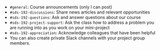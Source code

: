 * `#general`: Course announcements (only I can post) 
* `#sds-192-discussions`: Share news articles and relevant opportunities
* `#sds-192-questions`: Ask and answer questions about our course
* `#sds-192-project-support`: Ask the class how to address a problem you are running into as you work on your mini-project
* `#sds-192-appreciation`: Acknowledge colleagues that have been helpful
* You can also create private Slack channels with your project group members. 